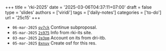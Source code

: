 +++
title = 'rki-2025'
date = '2025-03-06T04:37:11+07:00'
draft = false
type = 'slides'
authors = ['viridi']
tags = ['daily-notes']
categories = ['to-do']
url = '25c15'
+++

+ `06-mar-2025` [`qv7ck`](https://osf.io/qv7ck) Continue subproposal.
+ `05-mar-2025` [`2s975`](https://osf.io/2s975) Info from rki-its site.
+ `03-mar-2025` [`2e3pm`](https://osf.io/2e3pm) Account on its from dri-itb.
+ `05-mar-2025` [`8xnuy`](https://osf.io/8xnuy) Create osf for this res.
